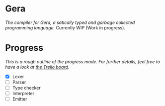 # Gera

*The compiler for Gera, a satically typed and garbage collected programming language.* Currently WIP (Work in progress).

# Progress

*This is a rough outline of the progress made. For further details, feel free to have a look at [the Trello board](https://trello.com/b/BaAKwZsO/gera).*

- [x] Lexer
- [ ] Parser
- [ ] Type checker
- [ ] Interpreter
- [ ] Emitter
